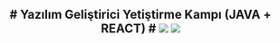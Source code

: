 <div align="center">
  <h2> # Yazılım Geliştirici Yetiştirme Kampı (JAVA + REACT) #
    <img src="https://i.imgur.com/WMrVvWK.png">
    <img src="https://i.morioh.com/2020/03/06/41d9da4efca9.jpg">
  </h2>
</div>
